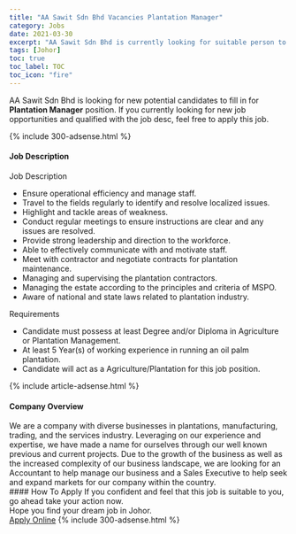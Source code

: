 ```yaml
---
title: "AA Sawit Sdn Bhd Vacancies Plantation Manager" 
category: Jobs 
date: 2021-03-30 
excerpt: "AA Sawit Sdn Bhd is currently looking for suitable person to fill in the Plantation Manager which based in Johor" 
tags: [Johor] 
toc: true 
toc_label: TOC 
toc_icon: "fire" 
--- 
```


<p>AA Sawit Sdn Bhd is looking for new potential candidates to fill in for <b>Plantation Manager</b> position. If you currently looking for new job opportunities and qualified with the job desc, feel free to apply this job.
</p>{% include 300-adsense.html %} 
<div><div><h4>Job Description</h4></div><div><div><span><div><p>Job Description</p><ul><li>Ensure operational efficiency and manage staff.</li><li>Travel to the fields regularly to identify and resolve localized issues.</li><li>Highlight and tackle areas of weakness.</li><li>Conduct regular meetings to ensure instructions are clear and any issues are resolved.</li><li>Provide strong leadership and direction to the workforce.</li><li>Able to effectively communicate with and motivate staff.</li><li>Meet with contractor and negotiate contracts for plantation maintenance.</li><li>Managing and supervising the plantation contractors.</li><li>Managing the estate according to the principles and criteria of MSPO.</li><li>Aware of national and state laws related to plantation industry.</li></ul><p>Requirements</p><ul><li>Candidate must possess at least Degree and/or Diploma in Agriculture or Plantation Management.</li><li>At least 5 Year(s) of working experience in running an oil palm plantation.</li><li>Candidate will act as a Agriculture/Plantation for this job position.</li></ul></div></span></div></div></div> 
{% include article-adsense.html %} 
<div><div><h4>Company Overview</h4></div><div><div><span><div><div>We are a company with diverse businesses in plantations, manufacturing, trading, and the services industry. Leveraging on our experience and expertise, we have made a name for ourselves through our well known previous and current projects. Due to the growth of the business as well as the increased complexity of our business landscape, we are looking for an Accountant to help manage our business and a Sales Executive to help seek and expand markets for our company within the country.</div></div></span></div></div></div> 
#### How To Apply 
If you confident and feel that this job is suitable to you, go ahead take your action now. <br/> 
Hope you find your dream job in Johor. <br/> 
<a href="https://www.jobstreet.com.my/en/job/plantation-manager-4520159?jobId=jobstreet-my-job-4520159&" class="btn btn--info" target="_blank" rel="nofollow noopenner">Apply Online</a> 
{% include 300-adsense.html %} 